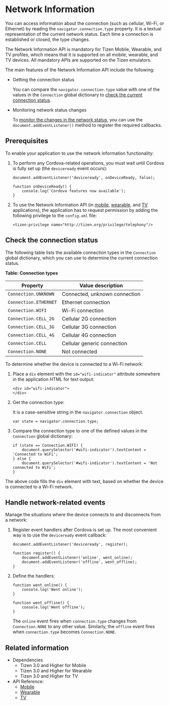 # Network Information

You can access information about the connection (such as cellular, Wi-Fi, or Ethernet) by reading the `navigator.connection.type` property. It is a textual representation of the current network status. Each time a connection is established or closed, the type changes.

The Network Information API is mandatory for Tizen Mobile, Wearable, and TV profiles, which means that it is supported on all mobile, wearable, and TV devices. All mandatory APIs are supported on the Tizen emulators.

The main features of the Network Information API include the following:

- Getting the connection status        

  You can compare the `navigator.connection.type` value with one of the values in the `Connection` global dictionary to [check the current connection status](#checking-the-connection-status).

- Monitoring network status changes        

  To [monitor the changes in the network status](#handling-network-related-events), you can use the `document.addEventListener()` method to register the required callbacks.

## Prerequisites

To enable your application to use the network information functionality:

1. To perform any Cordova-related operations, you must wait until Cordova is fully set up (the `deviceready` event occurs):

   ```
   document.addEventListener('deviceready', onDeviceReady, false);

   function onDeviceReady() {
       console.log('Cordova features now available');
   }
   ```

2. To use the Network Information API (in [mobile](../../api/latest/device_api/mobile/tizen/cordova/networkInformation.html), [wearable](../../api/latest/device_api/wearable/tizen/cordova/networkInformation.html), and [TV](../../api/latest/device_api/tv/tizen/cordova/networkInformation.html) applications), the application has to request permission by adding the following privilege to the `config.xml` file:

   ```
   <tizen:privilege name="http://tizen.org/privilege/telephony"/>
   ```

## Check the connection status

The following table lists the available connection types in the `Connection` global dictionary, which you can use to determine the current connection status.

**Table: Connection types**

| Property              | Value description             |
| --------------------- | ----------------------------- |
| `Connection.UNKNOWN`  | Connected, unknown connection |
| `Connection.ETHERNET` | Ethernet connection           |
| `Connection.WIFI`     | Wi-Fi connection              |
| `Connection.CELL_2G`  | Cellular 2G connection        |
| `Connection.CELL_3G`  | Cellular 3G connection        |
| `Connection.CELL_4G`  | Cellular 4G connection        |
| `Connection.CELL`     | Cellular generic connection   |
| `Connection.NONE`     | Not connected                 |

To determine whether the device is connected to a Wi-Fi network:

1. Place a `div` element with the `id="wifi-indicator"` attribute somewhere in the application HTML for text output:

   ```
   <div id="wifi-indicator">
   </div>
   ```

2. Get the connection type:

   It is a case-sensitive string in the `navigator.connection` object.

   ```
   var state = navigator.connection.type;
   ```

3. Compare the connection type to one of the defined values in the `Connection` global dictionary:

   ```
   if (state == Connection.WIFI) {
       document.querySelector('#wifi-indicator').textContent = 'Connected to WiFi';
   } else {
       document.querySelector('#wifi-indicator').textContent = 'Not connected to WiFi';
   }
   ```

The above code fills the `div` element with text, based on whether the device is connected to a Wi-Fi network.

## Handle network-related events

Manage the situations where the device connects to and disconnects from a network:

1. Register event handlers after Cordova is set up. The most convenient way is to use the `deviceready` event callback:

   ```
   document.addEventListener('deviceready', register);

   function register() {
       document.addEventListener('online', went_online);
       document.addEventListener('offline', went_offline);
   }
   ```

2. Define the handlers:

   ```
   function went_online() {
       console.log('Went online');
   }

   function went_offline() {
       console.log('Went offline');
   }
   ```

   The `online` event fires when `connection.type` changes from `Connection.NONE` to any other value. Similarly, the `offline` event fires when `connection.type` becomes `Connection.NONE`.


## Related information
* Dependencies   
   - Tizen 3.0 and Higher for Mobile
   - Tizen 3.0 and Higher for Wearable
   - Tizen 3.0 and Higher for TV
* API Reference:
  - [Mobile](../../api/latest/device_api/mobile/tizen/cordova/networkInformation.html)
  - [Wearable](../../api/latest/device_api/wearable/tizen/cordova/networkInformation.html)
  - [TV](../../api/latest/device_api/tv/tizen/cordova/networkInformation.html)
